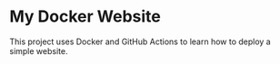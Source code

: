 # My Docker Website
This project uses Docker and GitHub Actions to learn how to deploy a simple website.

